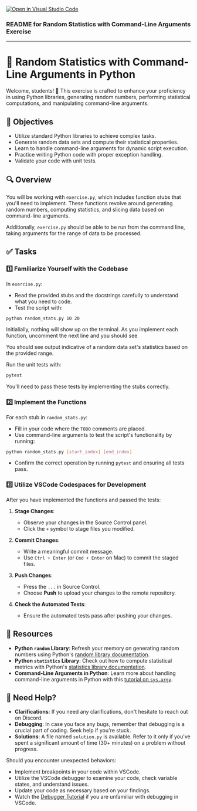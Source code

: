 [![Open in Visual Studio Code](https://classroom.github.com/assets/open-in-vscode-718a45dd9cf7e7f842a935f5ebbe5719a5e09af4491e668f4dbf3b35d5cca122.svg)](https://classroom.github.com/online_ide?assignment_repo_id=12822354&assignment_repo_type=AssignmentRepo)
### README for Random Statistics with Command-Line Arguments Exercise

---

# 🎲 Random Statistics with Command-Line Arguments in Python

Welcome, students! 🚀 This exercise is crafted to enhance your proficiency in using Python libraries, generating random numbers, performing statistical computations, and manipulating command-line arguments.

## 🎯 Objectives

- Utilize standard Python libraries to achieve complex tasks.
- Generate random data sets and compute their statistical properties.
- Learn to handle command-line arguments for dynamic script execution.
- Practice writing Python code with proper exception handling.
- Validate your code with unit tests.

## 🔍 Overview

You will be working with `exercise.py`, which includes function stubs that you'll need to implement. These functions revolve around generating random numbers, computing statistics, and slicing data based on command-line arguments.

Additionally, `exercise.py` should be able to be run from the command line, taking arguments for the range of data to be processed.

## ✅ Tasks

### 1️⃣ Familiarize Yourself with the Codebase

In `exercise.py`:
- Read the provided stubs and the docstrings carefully to understand what you need to code.
- Test the script with:

```bash
python random_stats.py 10 20
```

Initialially, nothing will show up on the terminal. As you implement each function, 
uncomment the next line and you should see

You should see output indicative of a random data set's statistics based on the provided range.

Run the unit tests with:

```bash
pytest
```


You'll need to pass these tests by implementing the stubs correctly.

### 2️⃣ Implement the Functions

For each stub in `random_stats.py`:
- Fill in your code where the `TODO` comments are placed.
- Use command-line arguments to test the script's functionality by running:

```bash
python random_stats.py [start_index] [end_index]
```


- Confirm the correct operation by running `pytest` and ensuring all tests pass.

### 3️⃣ Utilize VSCode Codespaces for Development

After you have implemented the functions and passed the tests:

1. **Stage Changes**: 
   - Observe your changes in the Source Control panel.
   - Click the `+` symbol to stage files you modified.

2. **Commit Changes**: 
   - Write a meaningful commit message.
   - Use `Ctrl + Enter` (or `Cmd + Enter` on Mac) to commit the staged files.

3. **Push Changes**: 
   - Press the `...` in Source Control.
   - Choose **Push** to upload your changes to the remote repository.

4. **Check the Automated Tests**: 
   - Ensure the automated tests pass after pushing your changes.

## 📘 Resources

- **Python `random` Library**: Refresh your memory on generating random numbers using Python's [random library documentation](https://docs.python.org/3/library/random.html).
- **Python `statistics` Library**: Check out how to compute statistical metrics with Python's [statistics library documentation](https://docs.python.org/3/library/statistics.html).
- **Command-Line Arguments in Python**: Learn more about handling command-line arguments in Python with this [tutorial on `sys.argv`](https://docs.python.org/3/using/cmdline.html#cmdoption-arg).

## 🤔 Need Help?

- **Clarifications**: If you need any clarifications, don't hesitate to reach out on Discord.
- **Debugging**: In case you face any bugs, remember that debugging is a crucial part of coding. Seek help if you're stuck.
- **Solutions**: A file named `solution.py` is available. Refer to it only if you've spent a significant amount of time (30+ minutes) on a problem without progress.

Should you encounter unexpected behaviors:
- Implement breakpoints in your code within VSCode.
- Utilize the VSCode debugger to examine your code, check variable states, and understand issues.
- Update your code as necessary based on your findings.
- Watch the [Debugger Tutorial](https://www.youtube.com/watch?v=7qZBwhSlfOo&t=7s) if you are unfamiliar with debugging in VSCode.

